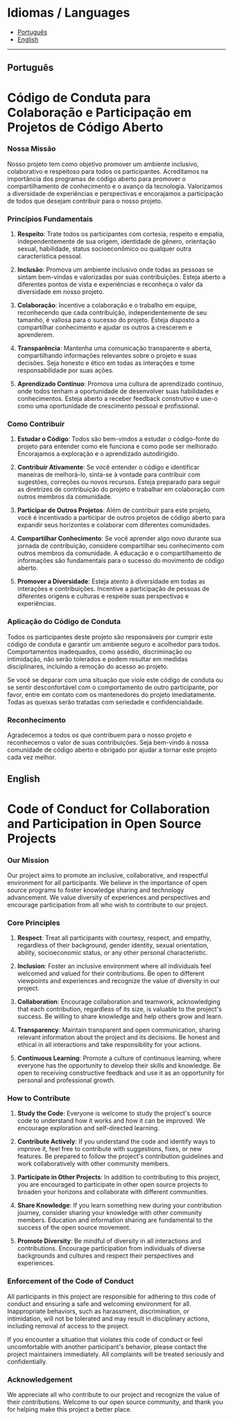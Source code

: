 # Idiomas / Languages

- [Português](#português)
- [English](#english)

---

## Português

# Código de Conduta para Colaboração e Participação em Projetos de Código Aberto

### Nossa Missão

Nosso projeto tem como objetivo promover um ambiente inclusivo, colaborativo e
respeitoso para todos os participantes. Acreditamos na importância dos programas
de código aberto para promover o compartilhamento de conhecimento e o avanço da
tecnologia. Valorizamos a diversidade de experiências e perspectivas e
encorajamos a participação de todos que desejam contribuir para o nosso
projeto.

### Princípios Fundamentais

1. **Respeito**: Trate todos os participantes com cortesia, respeito e empatia,
independentemente de sua origem, identidade de gênero, orientação sexual,
habilidade, status socioeconômico ou qualquer outra característica pessoal.

2. **Inclusão**: Promova um ambiente inclusivo onde todas as pessoas se sintam
bem-vindas e valorizadas por suas contribuições. Esteja aberto a diferentes
pontos de vista e experiências e reconheça o valor da diversidade em nosso
projeto.

3. **Colaboração**: Incentive a colaboração e o trabalho em equipe, reconhecendo
que cada contribuição, independentemente de seu tamanho, é valiosa para o
sucesso do projeto. Esteja disposto a compartilhar conhecimento e ajudar os
outros a crescerem e aprenderem.

4. **Transparência**: Mantenha uma comunicação transparente e aberta,
compartilhando informações relevantes sobre o projeto e suas decisões. Seja
honesto e ético em todas as interações e tome responsabilidade por suas ações.

5. **Aprendizado Contínuo**: Promova uma cultura de aprendizado contínuo, onde
todos tenham a oportunidade de desenvolver suas habilidades e conhecimentos.
Esteja aberto a receber feedback construtivo e use-o como uma oportunidade de
crescimento pessoal e profissional.

### Como Contribuir

1. **Estudar o Código**: Todos são bem-vindos a estudar o código-fonte do
projeto para entender como ele funciona e como pode ser melhorado. Encorajamos
a exploração e o aprendizado autodirigido.

2. **Contribuir Ativamente**: Se você entender o código e identificar maneiras de
melhorá-lo, sinta-se à vontade para contribuir com sugestões, correções ou novos
recursos. Esteja preparado para seguir as diretrizes de contribuição do projeto
e trabalhar em colaboração com outros membros da comunidade.

3. **Participar de Outros Projetos**: Além de contribuir para este projeto, você é
incentivado a participar de outros projetos de código aberto para expandir seus
horizontes e colaborar com diferentes comunidades.

4. **Compartilhar Conhecimento**: Se você aprender algo novo durante sua jornada
de contribuição, considere compartilhar seu conhecimento com outros membros da
comunidade. A educação e o compartilhamento de informações são fundamentais
para o sucesso do movimento de código aberto.

5. **Promover a Diversidade**: Esteja atento à diversidade em todas as interações
e contribuições. Incentive a participação de pessoas de diferentes origens e
culturas e respeite suas perspectivas e experiências.

### Aplicação do Código de Conduta

Todos os participantes deste projeto são responsáveis por cumprir este código
de conduta e garantir um ambiente seguro e acolhedor para todos. Comportamentos
inadequados, como assédio, discriminação ou intimidação, não serão tolerados e
podem resultar em medidas disciplinares, incluindo a remoção do acesso ao
projeto.

Se você se deparar com uma situação que viole este código de conduta ou se
sentir desconfortável com o comportamento de outro participante, por favor,
entre em contato com os mantenedores do projeto imediatamente. Todas as queixas
serão tratadas com seriedade e confidencialidade.

### Reconhecimento

Agradecemos a todos os que contribuem para o nosso projeto e reconhecemos o
valor de suas contribuições. Seja bem-vindo à nossa comunidade de código aberto
e obrigado por ajudar a tornar este projeto cada vez melhor.

## English

# Code of Conduct for Collaboration and Participation in Open Source Projects

### Our Mission

Our project aims to promote an inclusive, collaborative, and respectful
environment for all participants. We believe in the importance of open source
programs to foster knowledge sharing and technology advancement. We value
diversity of experiences and perspectives and encourage participation from all
who wish to contribute to our project.

### Core Principles

1. **Respect**: Treat all participants with courtesy, respect, and empathy,
regardless of their background, gender identity, sexual orientation, ability,
socioeconomic status, or any other personal characteristic.

2. **Inclusion**: Foster an inclusive environment where all individuals feel
welcomed and valued for their contributions. Be open to different viewpoints
and experiences and recognize the value of diversity in our project.

3. **Collaboration**: Encourage collaboration and teamwork, acknowledging that
each contribution, regardless of its size, is valuable to the project's
success. Be willing to share knowledge and help others grow and learn.

4. **Transparency**: Maintain transparent and open communication, sharing
relevant information about the project and its decisions. Be honest and ethical
in all interactions and take responsibility for your actions.

5. **Continuous Learning**: Promote a culture of continuous learning, where
everyone has the opportunity to develop their skills and knowledge. Be open to
receiving constructive feedback and use it as an opportunity for personal and
professional growth.

### How to Contribute

1. **Study the Code**: Everyone is welcome to study the project's source code to
understand how it works and how it can be improved. We encourage exploration and
self-directed learning.

2. **Contribute Actively**: If you understand the code and identify ways to
improve it, feel free to contribute with suggestions, fixes, or new features.
Be prepared to follow the project's contribution guidelines and work
collaboratively with other community members.

3. **Participate in Other Projects**: In addition to contributing to this
project, you are encouraged to participate in other open source projects to
broaden your horizons and collaborate with different communities.

4. **Share Knowledge**: If you learn something new during your contribution
journey, consider sharing your knowledge with other community members. Education
and information sharing are fundamental to the success of the open source
movement.

5. **Promote Diversity**: Be mindful of diversity in all interactions and
contributions. Encourage participation from individuals of diverse backgrounds
and cultures and respect their perspectives and experiences.

### Enforcement of the Code of Conduct

All participants in this project are responsible for adhering to this code of
conduct and ensuring a safe and welcoming environment for all. Inappropriate
behaviors, such as harassment, discrimination, or intimidation, will not be
tolerated and may result in disciplinary actions, including removal of access
to the project.

If you encounter a situation that violates this code of conduct or feel
uncomfortable with another participant's behavior, please contact the project
maintainers immediately. All complaints will be treated seriously and
confidentially.

### Acknowledgement

We appreciate all who contribute to our project and recognize the value of
their contributions. Welcome to our open source community, and thank you for
helping make this project a better place.
